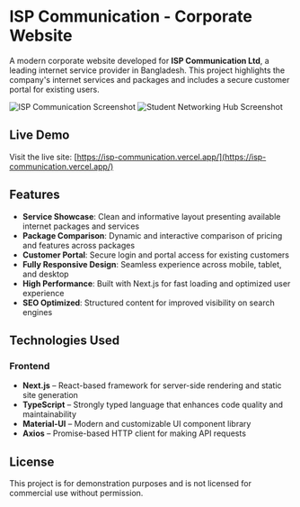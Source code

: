 # ISP Communication - Corporate Website

A modern corporate website developed for **ISP Communication Ltd**, a leading internet service provider in Bangladesh. This project highlights the company's internet services and packages and includes a secure customer portal for existing users.

![ISP Communication Screenshot](https://i.ibb.co.com/Fb1mj312/isp-communication-vercel-app-1.png)
![Student Networking Hub Screenshot](/src/assets/Readme/2024-04-23%2015%2007%2005.png)

## Live Demo

Visit the live site: [https://isp-communication.vercel.app/](https://isp-communication.vercel.app/)

## Features

- **Service Showcase**: Clean and informative layout presenting available internet packages and services  
- **Package Comparison**: Dynamic and interactive comparison of pricing and features across packages  
- **Customer Portal**: Secure login and portal access for existing customers  
- **Fully Responsive Design**: Seamless experience across mobile, tablet, and desktop  
- **High Performance**: Built with Next.js for fast loading and optimized user experience  
- **SEO Optimized**: Structured content for improved visibility on search engines  

## Technologies Used

### Frontend

- **Next.js** – React-based framework for server-side rendering and static site generation  
- **TypeScript** – Strongly typed language that enhances code quality and maintainability  
- **Material-UI** – Modern and customizable UI component library  
- **Axios** – Promise-based HTTP client for making API requests  

## License

This project is for demonstration purposes and is not licensed for commercial use without permission.
